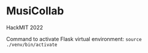 # MusiCollab
HackMIT 2022

Command to activate Flask virtual environment: `source ./venv/bin/activate`
